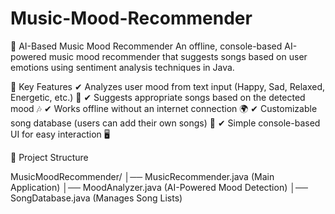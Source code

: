 # Music-Mood-Recommender


🎵 AI-Based Music Mood Recommender 
An offline, console-based AI-powered music mood recommender that suggests songs based on user emotions using sentiment analysis techniques in Java.

📌 Key Features
✔ Analyzes user mood from text input (Happy, Sad, Relaxed, Energetic, etc.) 🧠
✔ Suggests appropriate songs based on the detected mood 🎶
✔ Works offline without an internet connection 🌍
✔ Customizable song database (users can add their own songs) 🎼
✔ Simple console-based UI for easy interaction 🖥️

📂 Project Structure

MusicMoodRecommender/
│── MusicRecommender.java     (Main Application)
│── MoodAnalyzer.java         (AI-Powered Mood Detection)
│── SongDatabase.java         (Manages Song Lists)
